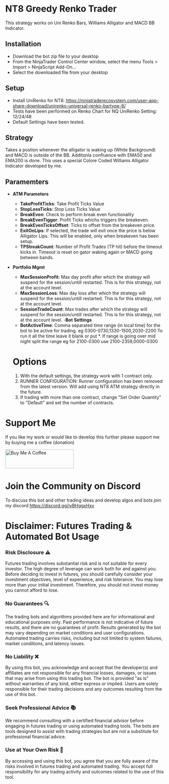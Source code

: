 # NT8 Greedy Renko Trader
This strategy works on Uni Renko Bars, Williams Alligator and MACD BB Indicator.

## Installation
- Download the bot zip file to your desktop
- From the NinjaTrader Control Center window, select the menu Tools > Import > NinjaScript Add-On…
- Select the downloaded file from your desktop

## Setup
- Install UniRenko for NT8: https://ninjatraderecosystem.com/user-app-share-download/unirenko-universal-renko-bartype-8/
- Tests have been performed on Renko Chart for NQ UniRenko Setting: 12/24/48
- Default Settings have been tested.

## Strategy
Takes a postion whenever the alligator is waking up (White Background) and MACD is outside of the BB. Additonla confluence with EMA50 and EMA200 is done.
This uses a special Colore Coded Williams Alligator Indicator developed by me.

## Paramemters

- **ATM Parameters**
  - **TakeProfitTicks**: Take Profit Ticks Value
  - **StopLossTicks**: Stop Loss Ticks Value
  - **BreakEven**: Check to perform break even functionality
  - **BreakEvenTigger**: Profit Ticks whichs triggers the breakeven.
  - **BreakEvenTicksOffset**: Ticks to offset from the breakeven price.
  - **ExitOnLips**: If selected, the trade will exit once the price is below Alligator Lips. This will be enabled, only when breakeven has been setup.
  - **TPStreakCount**: Number of Profit Trades (TP hit) before the timeout kicks in. Timeout is reset on gator waking again or MACD going between bands.
- **Portfolio Mgmt**
  - **MaxSessionProfit**: Max day profit after which the strategy will suspend for the session/untill restarted. This is for this strategy, not at the account level.
  - **MaxSessionLoss**: Max day loss after which the strategy will suspend for the session/untill restarted. This is for this strategy, not at the account level.
  - **SessionTradeCount**:  Max trades after which the strategy will suspend for the session/untill restarted. This is for this strategy, not at the account level.
-**Bot Settings**
  - **BotActiveTime**: Comma separated time range (in local time) for the bot to be active for trading. eg 0300-0730,1330-1500,2030-2200
    To run it all the time leave it blank or put *. If range is going over mid night split the range eg for 2100-0300 use 2100-2359,0000-0300

  # Options
  1. With the default settings, the strategy work with 1 contract only.
  2. RUNNER CONFIGURATION: Runner configuration has been removed from the latest version. Will add using NT8 ATM strategy directly in the future.
  3. If trading with more than one contract, change "Set Order Quantity" to "Default" and set the number of contracts.

# Support Me
If you like my work or would like to develop this further please support me by buying me a coffee (donation)

<a href="https://www.buymeacoffee.com/fossilblade" target="_blank"><img src="https://cdn.buymeacoffee.com/buttons/v2/default-yellow.png" alt="Buy Me A Coffee" style="height: 60px !important;width: 217px !important;" ></a>

# Join the Community on Discord
To discuss this bot and other trading ideas and develop algos and bots join my discord
https://discord.gg/jyBHggxHxv

# **Disclaimer: Futures Trading & Automated Bot Usage**

### **Risk Disclosure** ⚠️  
Futures trading involves substantial risk and is not suitable for every investor. The high degree of leverage can work both for and against you. Before deciding to invest in futures, you should carefully consider your investment objectives, level of experience, and risk tolerance. You may lose more than your initial investment. Therefore, you should not invest money you cannot afford to lose.

### **No Guarantees** 🔍  
The trading bots and algorithms provided here are for informational and educational purposes only. Past performance is not indicative of future results, and there are no guarantees of profit. Results generated by the bot may vary depending on market conditions and user configurations. Automated trading carries risks, including but not limited to system failures, market conditions, and latency issues.

### **No Liability** ❌  
By using this bot, you acknowledge and accept that the developer(s) and affiliates are not responsible for any financial losses, damages, or issues that may arise from using this trading bot. The bot is provided "as is" without warranties of any kind, either express or implied. Users are solely responsible for their trading decisions and any outcomes resulting from the use of this bot.

### **Seek Professional Advice** 📚  
We recommend consulting with a certified financial advisor before engaging in futures trading or using automated trading tools. The bots are tools designed to assist with trading strategies but are not a substitute for professional financial advice.

### **Use at Your Own Risk** 🚨  
By accessing and using this bot, you agree that you are fully aware of the risks involved in futures trading and automated trading. You accept full responsibility for any trading activity and outcomes related to the use of this tool.
